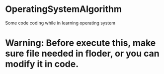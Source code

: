 # OperatingSystemAlgorithm
Some code coding while in learning operating system
# Warning:  Before execute this, make sure file needed in floder, or you can modify it in code.

